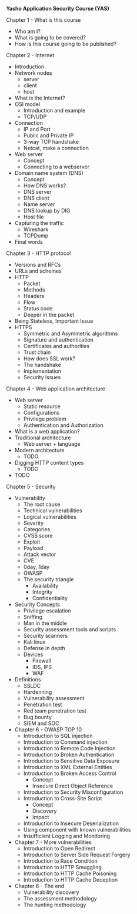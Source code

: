 **Yasho Application Security Course (YAS)**

Chapter 1 - What is this course

- Who am I?
- What is going to be covered?
- How is this course going to be published?

Chapter 2 - Internet
- Introduction
- Network nodes
	- server
	- client
	- host
- What is the Internet?
- OSI model
  - Introduction and example
  - TCP/UDP
- Connection
	- IP and Port
	- Public and Private IP
	- 3-way TCP handshake
	- Netcat, make a connection 
- Web server
	- Concept
	- Connecting to a webserver
- Domain name system (DNS)
	- Concept
	- How DNS works?
	- DNS server
	- DNS client
	- Name server
	- DNS lookup by DIG
	- Host file
- Capturing the traffic
	- Wireshark
	- TCPDump
- Final words

Chapter 3 - HTTP protocol
- Versions and RFCs
- URLs and schemes
- HTTP
  - Packet
  - Methods
  - Headers
  - Flow
  - Status code
  - Deeper in the packet
- Being Stateless, Important Issue
- HTTPS
  - Symmetric and Asymmetric algorithms
  - Signature and authentication
  - Certificates and authorities
  - Trust chain
  - How does SSL work?
  - The handshake
  - Implementation
  - Security issues

Chapter 4 - Web application architecture

- Web server
  - Static resource
  - Configurations
  - Privilege problem
  - Authentication and Authorization
- What is a web application?
- Traditional architecture
  - Web server + language
- Modern architecture
  - TODO
- Digging HTTP content types
  - TODO
- TODO

Chapter 5 - Security

- Vulnerability
  - The root cause
  - Technical vulnerabilities
  - Logical vulnerabilities
  - Severity
  - Categories
  - CVSS score
  - Exploit
  - Payload
  - Attack vector
  - CVE
  - 0day, 1day
  - OWASP
  - The security triangle
    - Availability
    - Integrity
    - Confidentiality
- Security Concepts
  - Privilege escalation
  - Sniffing
  - Man in the middle
  - Security assessment tools and scripts
  - Security scanners
  - Kali linux
  - Defense in depth
  - Devices
    - Firewall
    - IDS, IPS
    - WAF
- Definitions
  - SSLDC
  - Hardenning
  - Vulnerability assessment
  - Penetration test
  - Red team penetration test
  - Bug bounty
  - SIEM and SOC
- Chapter 6 - OWASP TOP 10
  - Introduction to SQL injection
  - Introduction to Command injection
  - Introduction to Remote Code Injection
  - Introduction to Broken Authentication
  - Introduction to Sensitive Data Exposure
  - Introduction to XML External Entities
  - Introduction to Broken Access Control
    - Concept
    - Insecure Direct Object Reference
  - Introduction to Security Misconfiguration
  - Introduction to Cross-Site Script
    - Concept
    - Discovery
    - Impact
  - Introduction to Insecure Deserialization
  - Using component with known vulnerabilities
  - Insufficient Logging and Monitoring
- Chapter 7 - More vulnerabilities
  - Introduction to Open Redirect
  - Introduction to Server Side Request Forgery
  - Introduction to Race Condition
  - Introduction to HTTP Smuggling
  - Introduction to HTTP Cache Poisoning
  - Introduction to HTTP Cache Deception
- Chapter 8 - The end
  - Vulnerability discovery
  - The assessment methodology
  - The hunting methodology
